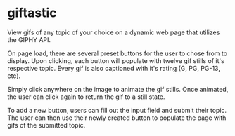# giftastic

View gifs of any topic of your choice on a dynamic web page that utilizes the GIPHY API.

On page load, there are several preset buttons for the user to chose from to display. Upon clicking, each button will populate with twelve gif stills of it's respective topic. Every gif is also captioned with it's rating (G, PG, PG-13, etc).

Simply click anywhere on the image to animate the gif stills. Once animated, the user can click again to return the gif to a still state.

To add a new button, users can fill out the input field and submit their topic. The user can then use their newly created button to populate the page with gifs of the submitted topic.
